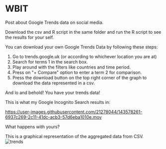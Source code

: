 # WBIT

Post about Google Trends data on social media.

Download the csv and R script in the same folder and run the R script to see the results for your self. 

You can download your own Google Trends Data by following these steps:
1) Go to trends.google.uk (or according to whichever location you are at)
2) Search for terms 1 in the search box. 
3) Play around with the filters like countries and time period. 
4) Press on "+ Compare" option to enter a term 2 for comparison. 
5) Press the download button on the top right corner of the graph to download the data represented in a csv. 

And lo and behold! You have your trends data! 

This is what my Google Incognito Search results in:

https://user-images.githubusercontent.com/21278044/143578261-6937c269-2c11-41dc-acb3-57d6eba1010e.mov

What happens with yours?

This is a graphical representation of the aggregated data from CSV. 
![trends](https://user-images.githubusercontent.com/21278044/143578314-d51e6e50-b0a3-4144-b18d-8fbc0c554f61.png)
